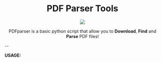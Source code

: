 <h1 align="center">PDF Parser Tools</h1>

<p align="center">
  <img src="https://github.com/Grogny/image-video-gif/blob/main/pdfparserstyle.png">
</p>

<p align="center">
  PDFparser is a basic python script that allow you to <strong>Download</strong>, <strong>Find</strong> and <strong>Parse</strong> PDF files!
</p>

--

**USAGE:**
